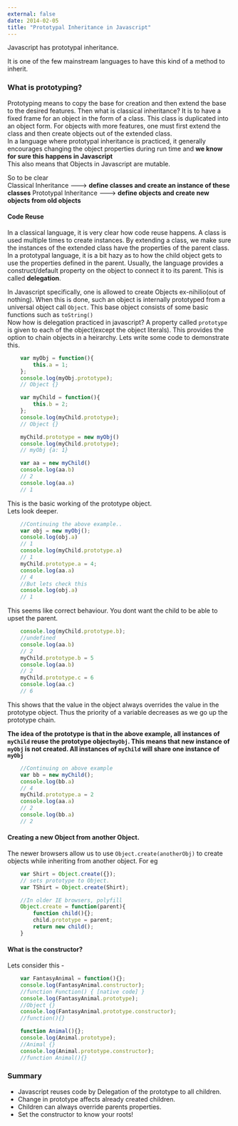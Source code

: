 ```yaml
---
external: false
date: 2014-02-05
title: "Prototypal Inheritance in Javascript"
---
```


Javascript has prototypal inheritance. 

It is one of the few mainstream languages to have this kind of a method to inherit.  

### What is prototyping?
Prototyping means to copy the base for creation and then extend the base to the desired features. Then what is classical inheritance? It is to have a fixed frame for an object in the form of a class. This class is duplicated into an object form. For objects with more features, one must first extend the class and then create objects out of the extended class.  
In a language where prototypal inheritance is practiced, it generally encourages changing the object properties during run time and **we know for sure this happens in Javascript**  
This also means that Objects in Javascript are mutable.

So to be clear  
Classical Inheritance ---> **define classes and create an instance of these classes**
Prototypal Inheritance ---> **define objects and create new objects from old objects**

#### Code Reuse
In a classical language, it is very clear how code reuse happens. A class is used multiple times to create instances. By extending a class, we make sure the instances of the extended class have the properties of the parent class.  
In a prototypal language, it is a bit hazy as to how the child object gets to use the properties defined in the parent. Usually, the language provides a construct/default property on the object to connect it to its parent. This is called **delegation**.  
 
In Javascript specifically, one is allowed to create Objects ex-nihilio(out of nothing). When this is done, such an object is internally prototyped from a universal object call <code>Object</code>. This base object consists of some basic functions such as <code>toString()</code>  
Now how is delegation practiced in javascript? A property called <code>prototype</code> is given to each of the object(except the object literals). This provides the option to chain objects in a heirarchy.
Lets write some code to demonstrate this.  

```javascript
	var myObj = function(){
		this.a = 1;
	};
	console.log(myObj.prototype);
	// Object {}

	var myChild = function(){
		this.b = 2;
	};
	console.log(myChild.prototype);
	// Object {}

	myChild.prototype = new myObj()
	console.log(myChild.prototype);
	// myObj {a: 1}

	var aa = new myChild()
	console.log(aa.b)
	// 2
	console.log(aa.a)
	// 1
```

This is the basic working of the prototype object.  
Lets look deeper.  

```javascript
	//Continuing the above example..
	var obj = new myObj();
	console.log(obj.a)
	// 1
	console.log(myChild.prototype.a)
	// 1
	myChild.prototype.a = 4;
	console.log(aa.a)
	// 4
	//But lets check this
	console.log(obj.a)
	// 1
```
This seems like correct behaviour. You dont want the child to be able to upset the parent.  

```javascript
	console.log(myChild.prototype.b);
	//undefined
	console.log(aa.b)
	// 2
	myChild.prototype.b = 5
	console.log(aa.b)
	// 2
	myChild.prototype.c = 6
	console.log(aa.c)
	// 6
```

This shows that the value in the object always overrides the value in the prototype object. Thus the priority of a variable decreases as we go up the prototype chain.

**The idea of the prototype is that in the above example, all instances of <code>myChild</code> reuse the prototype object<code>myObj</code>. This means that new instance of <code>myObj</code> is not created. All instances of <code>myChild</code> will share one instance of <code>myObj</code>**

```javascript
	//Continuing on above example
	var bb = new myChild();
	console.log(bb.a)
	// 4
	myChild.prototype.a = 2
	console.log(aa.a)
	// 2
	console.log(bb.a)
	// 2
```

#### Creating a new Object from another Object.  

The newer browsers allow us to use <code>Object.create(anotherObj)</code> to create objects while inheriting from another object. For eg
```javascript
	var Shirt = Object.create({});
	// sets prototype to Object.
	var TShirt = Object.create(Shirt);

	//In older IE browsers, polyfill
	Object.create = function(parent){
		function child(){};
		child.prototype = parent;
		return new child();
	}
```

#### What is the constructor?

Lets consider this - 
```javascript
	var FantasyAnimal = function(){};
	console.log(FantasyAnimal.constructor);
	//function Function() { [native code] }
	console.log(FantasyAnimal.prototype);
	//Object {}
	console.log(FantasyAnimal.prototype.constructor);
	//function(){}

	function Animal(){};
	console.log(Animal.prototype);
	//Animal {}
	console.log(Animal.prototype.constructor);
	//function Animal(){}
```


### Summary

- Javascript reuses code by Delegation of the prototype to all children.
- Change in prototype affects already created children.
- Children can always override parents properties.
- Set the constructor to know your roots!

